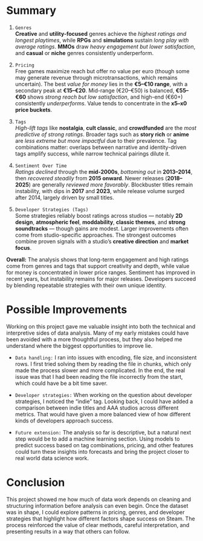 # Summary
1. `Genres`  
**Creative** and **utility-focused** genres achieve the *highest ratings and longest playtimes*, while **RPGs** and **simulations** sustain *long play with average ratings*. **MMOs** draw *heavy engagement but lower satisfaction*, and **casual** or **niche** genres consistently underperform.  

2. `Pricing`  
Free games maximize reach but offer no value per euro (though some may generate revenue through microtransactions, which remains uncertain). The best *value for money* lies in the **€5–€10 range**, with a secondary peak at **€15–€20**. Mid-range (€20–€50) is balanced, **€55–€60** shows *strong reach but low satisfaction*, and high-end (€60+) consistently *underperforms*. Value tends to concentrate in the **x5–x0 price buckets**.  

3. `Tags`  
*High-lift tags* like **nostalgia**, **cult classic**, and **crowdfunded** are the *most predictive of strong ratings*. Broader tags such as **story rich** or **anime** are *less extreme but more impactful* due to their prevalence. Tag combinations matter: overlaps between narrative and identity-driven tags amplify success, while narrow technical pairings dilute it.  

4. `Sentiment Over Time`  
*Ratings declined* through the **mid-2000s**, *bottoming out* in **2013–2014**, then *recovered steadily* from **2015 onward**. Newer releases (**2018–2025**) are generally *reviewed more favorably*. Blockbuster titles remain instability, with dips in **2017** and **2023**, while release volume surged after 2014, largely driven by small titles.  

5. `Developer Strategies (Tags)`  
Some strategies reliably boost ratings across studios — notably **2D design**, **atmospheric feel**, **moddability**, **classic themes**, and **strong soundtracks** — though gains are modest. Larger improvements often come from studio-specific approaches. The strongest outcomes combine proven signals with a studio’s **creative direction** and **market focus**.  

**Overall:** The analysis shows that long-term engagement and high ratings come from genres and tags that support creativity and depth, while value for money is concentrated in lower price ranges. Sentiment has improved in recent years, but instability remains for major releases. Developers succeed by blending repeatable strategies with their own unique identity.  


# Possible Improvements
Working on this project gave me valuable insight into both the technical and interpretive sides of data analysis. Many of my early mistakes could have been avoided with a more thoughtful process, but they also helped me understand where the biggest opportunities to improve lie.  

- `Data handling:` I ran into issues with encoding, file size, and inconsistent rows. I first tried solving them by reading the file in chunks, which only made the process slower and more complicated. In the end, the real issue was that I had been reading the file incorrectly from the start, which could have be a bit time saver.  

- `Developer strategies:` When working on the question about developer strategies, I noticed the “indie” tag. Looking back, I could have added a comparison between indie titles and AAA studios across different metrics. That would have given a more balanced view of how different kinds of developers approach success.  

- `Future extension:` The analysis so far is descriptive, but a natural next step would be to add a machine learning section. Using models to predict success based on tag combinations, pricing, and other features could turn these insights into forecasts and bring the project closer to real world data science work.  

# Conclusion
This project showed me how much of data work depends on cleaning and structuring information before analysis can even begin. Once the dataset was in shape, I could explore patterns in pricing, genres, and developer strategies that highlight how different factors shape success on Steam. The process reinforced the value of clear methods, careful interpretation, and presenting results in a way that others can follow.